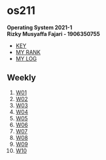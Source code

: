 # os211
**Operating System 2021-1**\
**Rizky Musyaffa Fajari - 1906350755**

* [KEY](https://rizkymusyaffa.github.io/os211/TXT/mypubkey.txt)
* [MY RANK](https://rizkymusyaffa.github.io/os211/TXT/myrank.txt)
* [MY LOG](https://rizkymusyaffa.github.io/os211/TXT/mylog.txt)

## Weekly
1. [W01](W01/)
2. [W02](W02/)
3. [W03](W03/)
4. [W04](W04/)
5. [W05](W05/)
6. [W06](W06/)
7. [W07](W07/)
8. [W08](W08/)
9. [W09](W09/)
10. [W10](W10/)

